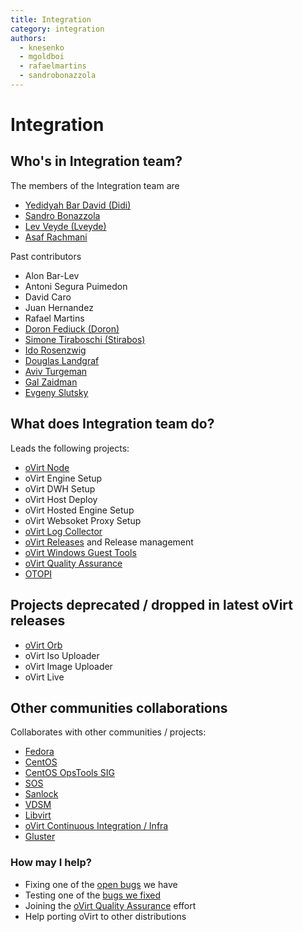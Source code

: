 ```yaml
---
title: Integration
category: integration
authors:
  - knesenko
  - mgoldboi
  - rafaelmartins
  - sandrobonazzola
---
```


# Integration

## Who's in Integration team?

The members of the Integration team are

*   [Yedidyah Bar David (Didi)](https://github.com/didib)
*   [Sandro Bonazzola](https://github.com/sandrobonazzola)
*   [Lev Veyde (Lveyde)](https://github.com/lveyde)
*   [Asaf Rachmani](https://github.com/arachmani)

Past contributors

*   Alon Bar-Lev
*   Antoni Segura Puimedon
*   David Caro
*   Juan Hernandez
*   Rafael Martins
*   [Doron Fediuck (Doron)](https://github.com/doron-fediuck)
*   [Simone Tiraboschi (Stirabos)](https://github.com/tiraboschi)
*   [Ido Rosenzwig](https://github.com/irosenzw)
*   [Douglas Landgraf](https://github.com/dougsland)
*   [Aviv Turgeman](https://github.com/avivtur)
*   [Gal Zaidman](https://github.com/Gal-Zaidman)
*   [Evgeny Slutsky](https://github.com/eslutsky)


## What does Integration team do?

Leads the following projects:

*   [oVirt Node](/download/node.html)
*   oVirt Engine Setup
*   oVirt DWH Setup
*   oVirt Host Deploy
*   oVirt Hosted Engine Setup
*   oVirt Websoket Proxy Setup
*   [oVirt Log Collector](/develop/developer-guide/engine/engine-tools.html#ovirt-log-collector)
*   [oVirt Releases](/develop/release-management/releases/) and Release management
*   [oVirt Windows Guest Tools](/develop/release-management/features/integration/windows-guest-tools.html)
*   [oVirt Quality Assurance](/develop/qa/index.html)
*   [OTOPI](/develop/developer-guide/engine/otopi.html)

## Projects deprecated / dropped in latest oVirt releases

*   [oVirt Orb](/dropped/ovirt-orb/index.html)
*   oVirt Iso Uploader
*   oVirt Image Uploader
*   oVirt Live

## Other communities collaborations

Collaborates with other communities / projects:

*   [Fedora](https://getfedora.org/)
*   [CentOS](http://centos.org/)
*   [CentOS OpsTools SIG](https://wiki.centos.org/SpecialInterestGroup/OpsTools)
*   [SOS](https://github.com/sosreport)
*   [Sanlock](https://pagure.io/sanlock)
*   [VDSM](/develop/developer-guide/vdsm/vdsm.html)
*   [Libvirt](http://libvirt.org/)
*   [oVirt Continuous Integration / Infra](/develop/infra/infrastructure.html)
*   [Gluster](http://www.gluster.org/)

### How may I help?

*   Fixing one of the [open bugs](https://bugzilla.redhat.com/buglist.cgi?quicksearch=cf_ovirt_team%3Aintegration%20status%3Anew) we have
*   Testing one of the [bugs we fixed](https://bugzilla.redhat.com/buglist.cgi?quicksearch=cf_ovirt_team%3Aintegration%20status%3Amodifed%2Con_qa)
*   Joining the [oVirt Quality Assurance](/develop/qa/index.html) effort
*   Help porting oVirt to other distributions
